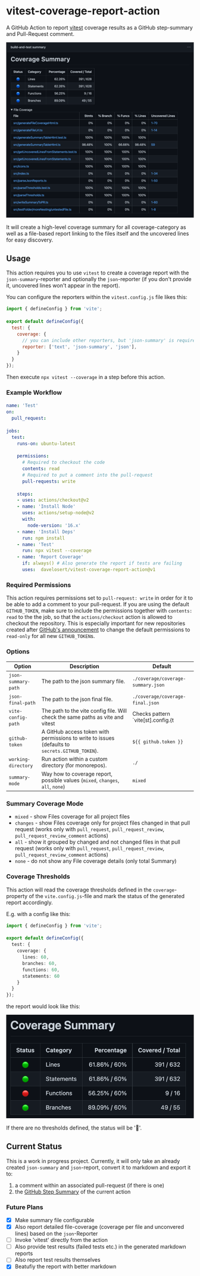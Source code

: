 # vitest-coverage-report-action

A GitHub Action to report [vitest](https://vitest.dev/) coverage results as a GitHub step-summary and Pull-Request comment.

![Coverage Report as Step Summary](./docs/coverage-report.png)

It will create a high-level coverage summary for all coverage-category as well as a file-based report linking to the files itself and the uncovered lines for easy discovery.

## Usage

This action requires you to use `vitest` to create a coverage report with the `json-summary`-reporter and optionally the `json`-reporter (if you don't provide it, uncovered lines won't appear in the report).

You can configure the reporters within the `vitest.config.js` file likes this:

```js
import { defineConfig } from 'vite';

export default defineConfig({
  test: {
    coverage: {
      // you can include other reporters, but 'json-summary' is required, json is recommended
      reporter: ['text', 'json-summary', 'json'],
    }
  }
});
```

Then execute `npx vitest --coverage` in a step before this action.

### Example Workflow

```yml
name: 'Test'
on: 
  pull_request:

jobs:
  test:
    runs-on: ubuntu-latest
    
    permissions:
      # Required to checkout the code
      contents: read
      # Required to put a comment into the pull-request
      pull-requests: write

    steps:
    - uses: actions/checkout@v2
    - name: 'Install Node'
      uses: actions/setup-node@v2
      with:
        node-version: '16.x'
    - name: 'Install Deps'
      run: npm install
    - name: 'Test'
      run: npx vitest --coverage
    - name: 'Report Coverage'
      if: always() # Also generate the report if tests are failing
      uses:  davelosert/vitest-coverage-report-action@v1
```

### Required Permissions

This action requires permissions set to `pull-request: write` in order for it to be able to add a comment to your pull-request. If you are using the default `GITHUB_TOKEN`, make sure to include the permissions together with `contents: read` to the the job, so that the `actions/checkout` action is allowed to checkout the repository. This is especially important for new repositories created after [GitHub's announcement](https://github.blog/changelog/2023-02-02-github-actions-updating-the-default-github_token-permissions-to-read-only/) to change the default permissions to `read-only` for all new `GITHUB_TOKEN`s.


### Options

| Option              | Description                                                                                     | Default                            |
| ------------------- | ----------------------------------------------------------------------------------------------- | ---------------------------------- |
| `json-summary-path` | The path to the json summary file.                                                              | `./coverage/coverage-summary.json` |
| `json-final-path`   | The path to the json final file.                                                                | `./coverage/coverage-final.json`   |
| `vite-config-path`  | The path to the vite config file. Will check the same paths as vite and vitest                  | Checks pattern `vite[st].config.{t|mt|ct|j|mj|cj}s`               |
| `github-token`      | A GitHub access token with permissions to write to issues (defaults to `secrets.GITHUB_TOKEN`). | `${{ github.token }}`              |
| `working-directory` | Run action within a custom directory (for monorepos).                                           | `./`                               |
| `summary-mode`      | Way how to coverage report, possible values (`mixed`, `changes`, `all`, `none`)                 | `mixed`                            |

### Summary Coverage Mode
* `mixed` - show Files coverage for all project files
* `changes` - show Files coverage only for project files changed in that pull request (works only with `pull_request`, `pull_request_review`, `pull_request_review_comment` actions)
* `all` - show it grouped by changed and not changed files in that pull request (works only with `pull_request`, `pull_request_review`, `pull_request_review_comment` actions)
* `none` - do not show any File coverage details (only total Summary)

### Coverage Thresholds

This action will read the coverage thresholds defined in the `coverage`-property of the `vite.config.js`-file and mark the status of the generated report accordingly.

E.g. with a config like this:

```typescript
import { defineConfig } from 'vite';

export default defineConfig({
  test: {
    coverage: {
      lines: 60,
      branches: 60,
      functions: 60,
      statements: 60
    }
  }
});
```

the report would look like this:

![Coverage Threshold Report](./docs/coverage-report-threshold.png)

If there are no thresholds defined, the status will be '🔵'.

## Current Status

This is a work in progress project. Currently, it will only take an already created `json-summary` and `json`-report, convert it to markdown and export it to:

1. a comment within an associated pull-request (if there is one)
2. the [GitHub Step Summary](https://docs.github.com/en/actions/learn-github-actions/environment-variables#default-environment-variables) of the current action

### Future Plans

- [x] Make summary file configurable
- [x] Also report detailed file-coverage (coverage per file and unconvered lines) based on the `json`-Reporter
- [ ] Invoke 'vitest' directly from the action
- [ ] Also provide test results (failed tests etc.) in the generated markdown reports
- [ ] Also report test results themselves
- [x] Beatufiy the report with better markdown
